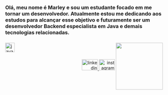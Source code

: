 <h3 align="left">Olá, meu nome é Marley e sou um estudante focado em me tornar um desenvolvedor. Atualmente estou me dedicando aos estudos para alcançar esse objetivo e futuramente ser um desenvolvedor Backend especialista em Java e demais tecnologias relacionadas.</h3>

###

<img align="right" height="150" src="https://i.pinimg.com/236x/16/f9/e7/16f9e780bad15baba85c0bbcb587ec5d.jpg"  />

###

<div align="left">
  <img src="https://cdn.jsdelivr.net/gh/devicons/devicon/icons/java/java-original.svg" height="30" alt="java logo"  />
</div>

###

<div align="right">
  <a href="https://www.linkedin.com/in/marley-sacramento/" target="_blank">
    <img src="https://raw.githubusercontent.com/maurodesouza/profile-readme-generator/master/src/assets/icons/social/linkedin/default.svg" width="51" height="35" alt="linkedin logo"  />
  </a>
  <a href="https://www.instagram.com/m.sacra_/" target="_blank">
    <img src="https://raw.githubusercontent.com/maurodesouza/profile-readme-generator/master/src/assets/icons/social/instagram/default.svg" width="51" height="35" alt="instagram logo"  />
  </a>
</div>

###
